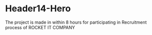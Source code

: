 # Header14-Hero
The project is made in within 8 hours for participating in Recruitment process of ROCKET IT COMPANY
